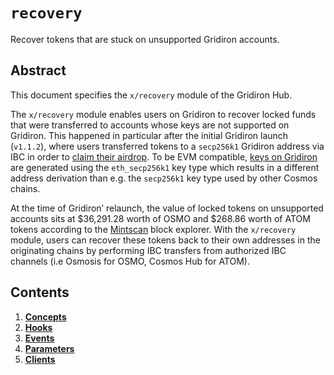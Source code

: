 <!--
order: 0
title: "Recovery Overview"
parent:
  title: "recovery"
-->

# `recovery`

Recover tokens that are stuck on unsupported Gridiron accounts.

## Abstract

This document specifies the  `x/recovery` module of the Gridiron Hub.

The `x/recovery` module enables users on Gridiron to recover locked funds that were transferred to accounts whose keys are not supported on Gridiron. This happened in particular after the initial Gridiron launch (`v1.1.2`), where users transferred tokens to a `secp256k1` Gridiron address via IBC in order to [claim their airdrop](https://docs.gridiron.org/modules/claims/). To be EVM compatible, [keys on Gridiron](https://docs.gridiron.org/users/technical_concepts/accounts.html#gridiron-accounts) are generated using the `eth_secp256k1` key type which results in a different address derivation than e.g. the `secp256k1` key type used by other Cosmos chains.

At the time of Gridiron’ relaunch, the value of locked tokens on unsupported accounts sits at $36,291.28 worth of OSMO and $268.86 worth of ATOM tokens according to the [Mintscan](https://www.mintscan.io/gridiron/assets) block explorer. With the `x/recovery` module, users can recover these tokens back to their own addresses in the originating chains by performing IBC transfers from authorized IBC channels (i.e Osmosis for OSMO, Cosmos Hub for ATOM).

## Contents

1. **[Concepts](01_concepts.md)**
2. **[Hooks](02_hooks.md)**
3. **[Events](03_events.md)**
4. **[Parameters](04_parameters.md)**
5. **[Clients](05_clients.md)**
